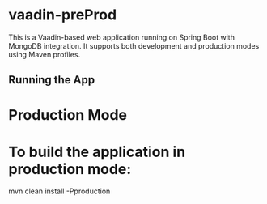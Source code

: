 # vaadin-preProd

This is a Vaadin-based web application running on Spring Boot with MongoDB integration. It supports both development and production modes using Maven profiles.

## Running the App
# Production Mode
# To build the application in production mode:
mvn clean install -Pproduction
